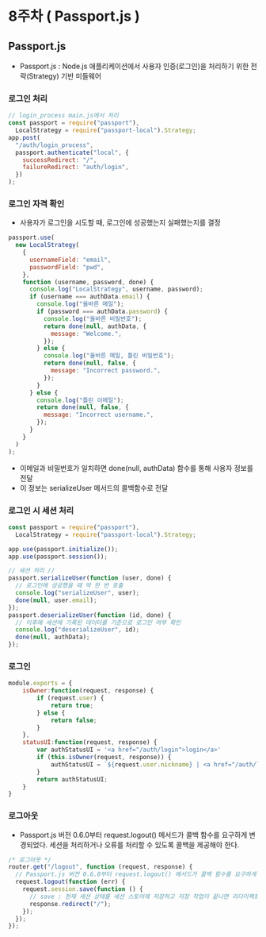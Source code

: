 # 8주차 ( Passport.js )

## Passport.js
- Passport.js : Node.js 애플리케이션에서 사용자 인증(로그인)을 처리하기 위한 전략(Strategy) 기반 미들웨어

### 로그인 처리
```jsx
// login_process main.js에서 처리
const passport = require("passport"),
  LocalStrategy = require("passport-local").Strategy;
app.post(
  "/auth/login_process",
  passport.authenticate("local", {
    successRedirect: "/",
    failureRedirect: "auth/login",
  })
);
```
### 로그인 자격 확인
- 사용자가 로그인을 시도할 때, 로그인에 성공했는지 실패했는지를 결정
```jsx
passport.use(
  new LocalStrategy(
    {
      usernameField: "email",
      passwordField: "pwd",
    },
    function (username, password, done) {
      console.log("LocalStrategy", username, password);
      if (username === authData.email) {
        console.log("올바른 메일");
        if (password === authData.password) {
          console.log("올바른 비밀번호");
          return done(null, authData, {
            message: "Welcome.",
          });
        } else {
          console.log("올바른 메일, 틀린 비밀번호");
          return done(null, false, {
            message: "Incorrect password.",
          });
        }
      } else {
        console.log("틀린 이메일");
        return done(null, false, {
          message: "Incorrect username.",
        });
      }
    }
  )
);
```
- 이메일과 비밀번호가 일치하면 done(null, authData) 함수를 통해 사용자 정보를 전달
- 이 정보는 serializeUser 메서드의 콜백함수로 전달

### 로그인 시 세션 처리
```jsx
const passport = require("passport"),
  LocalStrategy = require("passport-local").Strategy;

app.use(passport.initialize());
app.use(passport.session());

// 세션 처리 //
passport.serializeUser(function (user, done) {
  // 로그인에 성공했을 때 딱 한 번 호출
  console.log("serializeUser", user);
  done(null, user.email);
});
passport.deserializeUser(function (id, done) {
  // 이후에 세션에 기록된 데이터를 기준으로 로그인 여부 확인
  console.log("deserializeUser", id);
  done(null, authData);
});
```
### 로그인 
```jsx
module.exports = {
    isOwner:function(request, response) {
        if (request.user) {
            return true;
        } else {
            return false;
        }
    },
    statusUI:function(request, response) {
        var authStatusUI = '<a href="/auth/login">login</a>'
        if (this.isOwner(request, response)) {
            authStatusUI = `${request.user.nickname} | <a href="/auth/logout">logout</a>`;
        }
        return authStatusUI;
    }
}
```

### 로그아웃
- Passport.js 버전 0.6.0부터 request.logout() 메서드가 콜백 함수를 요구하게 변경되었다. 세션을 처리하거나 오류를 처리할 수 있도록 콜백을 제공해야 한다.
```jsx
/* 로그아웃 */
router.get("/logout", function (request, response) {
  // Passport.js 버전 0.6.0부터 request.logout() 메서드가 콜백 함수를 요구하게 변경
  request.logout(function (err) {
    request.session.save(function () {
      // save : 현재 세션 상태를 세션 스토어에 저장하고 저장 작업이 끝나면 리다이랙트
      response.redirect("/");
    });
  });
});

```
